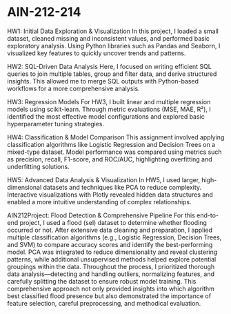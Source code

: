 # AIN-212-214
HW1: Initial Data Exploration & Visualization
In this project, I loaded a small dataset, cleaned missing and inconsistent values, and performed basic exploratory analysis. Using Python libraries such as Pandas and Seaborn, I visualized key features to quickly uncover trends and patterns.

HW2: SQL-Driven Data Analysis
Here, I focused on writing efficient SQL queries to join multiple tables, group and filter data, and derive structured insights. This allowed me to merge SQL outputs with Python-based workflows for a more comprehensive analysis.

HW3: Regression Models
For HW3, I built linear and multiple regression models using scikit-learn. Through metric evaluations (MSE, MAE, R²), I identified the most effective model configurations and explored basic hyperparameter tuning strategies.

HW4: Classification & Model Comparison
This assignment involved applying classification algorithms like Logistic Regression and Decision Trees on a mixed-type dataset. Model performance was compared using metrics such as precision, recall, F1-score, and ROC/AUC, highlighting overfitting and underfitting solutions.

HW5: Advanced Data Analysis & Visualization
In HW5, I used larger, high-dimensional datasets and techniques like PCA to reduce complexity. Interactive visualizations with Plotly revealed hidden data structures and enabled a more intuitive understanding of complex relationships.

AIN212Project: Flood Detection & Comprehensive Pipeline
For this end-to-end project, I used a flood (sel) dataset to determine whether flooding occurred or not. After extensive data cleaning and preparation, I applied multiple classification algorithms (e.g., Logistic Regression, Decision Trees, and SVM) to compare accuracy scores and identify the best-performing model. PCA was integrated to reduce dimensionality and reveal clustering patterns, while additional unsupervised methods helped explore potential groupings within the data. Throughout the process, I prioritized thorough data analysis—detecting and handling outliers, normalizing features, and carefully splitting the dataset to ensure robust model training. This comprehensive approach not only provided insights into which algorithm best classified flood presence but also demonstrated the importance of feature selection, careful preprocessing, and methodical evaluation.
